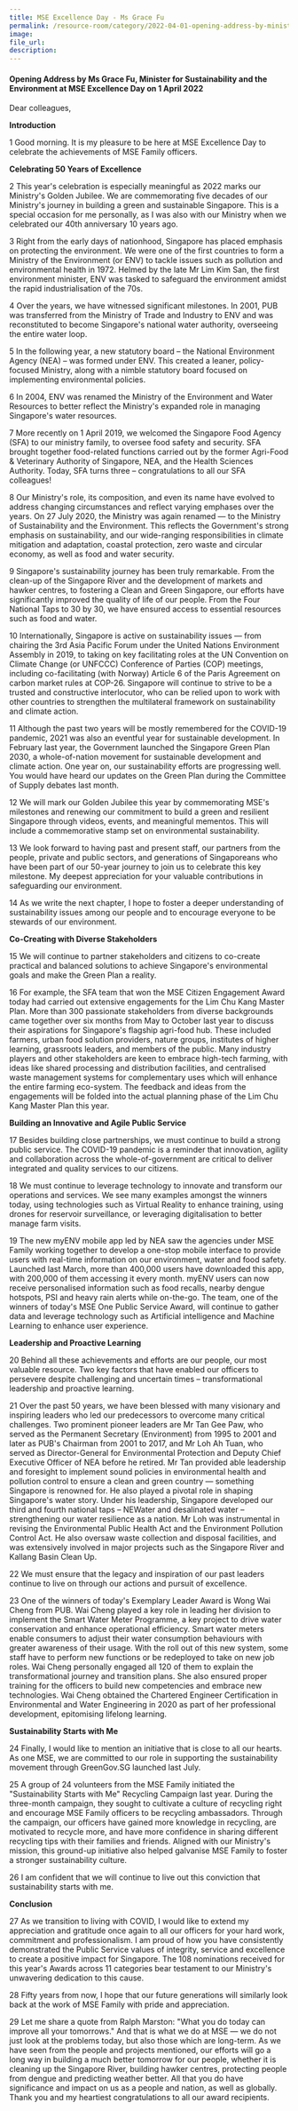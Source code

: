 ```yaml
---  
title: MSE Excellence Day - Ms Grace Fu
permalink: /resource-room/category/2022-04-01-opening-address-by-minister-at-mse-excellence-day
image:  
file_url:  
description:  
---  
```


#### Opening Address by Ms Grace Fu, Minister for Sustainability and the Environment at MSE Excellence Day on 1 April 2022

Dear colleagues,

**Introduction**

1 Good morning. It is my pleasure to be here at MSE Excellence Day to celebrate the achievements of MSE Family officers.

**Celebrating 50 Years of Excellence**

2 This year&#39;s celebration is especially meaningful as 2022 marks our Ministry&#39;s Golden Jubilee. We are commemorating five decades of our Ministry&#39;s journey in building a green and sustainable Singapore. This is a special occasion for me personally, as I was also with our Ministry when we celebrated our 40th anniversary 10 years ago.

3 Right from the early days of nationhood, Singapore has placed emphasis on protecting the environment. We were one of the first countries to form a Ministry of the Environment (or ENV) to tackle issues such as pollution and environmental health in 1972. Helmed by the late Mr Lim Kim San, the first environment minister, ENV was tasked to safeguard the environment amidst the rapid industrialisation of the 70s.

4 Over the years, we have witnessed significant milestones. In 2001, PUB was transferred from the Ministry of Trade and Industry to ENV and was reconstituted to become Singapore&#39;s national water authority, overseeing the entire water loop.

5 In the following year, a new statutory board – the National Environment Agency (NEA) – was formed under ENV. This created a leaner, policy-focused Ministry, along with a nimble statutory board focused on implementing environmental policies.

6 In 2004, ENV was renamed the Ministry of the Environment and Water Resources to better reflect the Ministry&#39;s expanded role in managing Singapore&#39;s water resources.

7 More recently on 1 April 2019, we welcomed the Singapore Food Agency (SFA) to our ministry family, to oversee food safety and security. SFA brought together food-related functions carried out by the former Agri-Food &amp; Veterinary Authority of Singapore, NEA, and the Health Sciences Authority. Today, SFA turns three – congratulations to all our SFA colleagues!

8 Our Ministry&#39;s role, its composition, and even its name have evolved to address changing circumstances and reflect varying emphases over the years. On 27 July 2020, the Ministry was again renamed — to the Ministry of Sustainability and the Environment. This reflects the Government&#39;s strong emphasis on sustainability, and our wide-ranging responsibilities in climate mitigation and adaptation, coastal protection, zero waste and circular economy, as well as food and water security.

9 Singapore&#39;s sustainability journey has been truly remarkable. From the clean-up of the Singapore River and the development of markets and hawker centres, to fostering a Clean and Green Singapore, our efforts have significantly improved the quality of life of our people. From the Four National Taps to 30 by 30, we have ensured access to essential resources such as food and water.

10 Internationally, Singapore is active on sustainability issues — from chairing the 3rd Asia Pacific Forum under the United Nations Environment Assembly in 2019, to taking on key facilitating roles at the UN Convention on Climate Change (or UNFCCC) Conference of Parties (COP) meetings, including co-facilitating (with Norway) Article 6 of the Paris Agreement on carbon market rules at COP-26. Singapore will continue to strive to be a trusted and constructive interlocutor, who can be relied upon to work with other countries to strengthen the multilateral framework on sustainability and climate action.

11 Although the past two years will be mostly remembered for the COVID-19 pandemic, 2021 was also an eventful year for sustainable development. In February last year, the Government launched the Singapore Green Plan 2030, a whole-of-nation movement for sustainable development and climate action. One year on, our sustainability efforts are progressing well. You would have heard our updates on the Green Plan during the Committee of Supply debates last month.

12 We will mark our Golden Jubilee this year by commemorating MSE&#39;s milestones and renewing our commitment to build a green and resilient Singapore through videos, events, and meaningful mementos. This will include a commemorative stamp set on environmental sustainability.

13 We look forward to having past and present staff, our partners from the people, private and public sectors, and generations of Singaporeans who have been part of our 50-year journey to join us to celebrate this key milestone. My deepest appreciation for your valuable contributions in safeguarding our environment.

14 As we write the next chapter, I hope to foster a deeper understanding of sustainability issues among our people and to encourage everyone to be stewards of our environment.

**Co-Creating with Diverse Stakeholders**

15 We will continue to partner stakeholders and citizens to co-create practical and balanced solutions to achieve Singapore&#39;s environmental goals and make the Green Plan a reality.

16 For example, the SFA team that won the MSE Citizen Engagement Award today had carried out extensive engagements for the Lim Chu Kang Master Plan. More than 300 passionate stakeholders from diverse backgrounds came together over six months from May to October last year to discuss their aspirations for Singapore&#39;s flagship agri-food hub. These included farmers, urban food solution providers, nature groups, institutes of higher learning, grassroots leaders, and members of the public. Many industry players and other stakeholders are keen to embrace high-tech farming, with ideas like shared processing and distribution facilities, and centralised waste management systems for complementary uses which will enhance the entire farming eco-system. The feedback and ideas from the engagements will be folded into the actual planning phase of the Lim Chu Kang Master Plan this year.

**Building an Innovative and Agile Public Service**

17 Besides building close partnerships, we must continue to build a strong public service. The COVID-19 pandemic is a reminder that innovation, agility and collaboration across the whole-of-government are critical to deliver integrated and quality services to our citizens.

18 We must continue to leverage technology to innovate and transform our operations and services. We see many examples amongst the winners today, using technologies such as Virtual Reality to enhance training, using drones for reservoir surveillance, or leveraging digitalisation to better manage farm visits.

19 The new myENV mobile app led by NEA saw the agencies under MSE Family working together to develop a one-stop mobile interface to provide users with real-time information on our environment, water and food safety. Launched last March, more than 400,000 users have downloaded this app, with 200,000 of them accessing it every month. myENV users can now receive personalised information such as food recalls, nearby dengue hotspots, PSI and heavy rain alerts while on-the-go. The team, one of the winners of today&#39;s MSE One Public Service Award, will continue to gather data and leverage technology such as Artificial intelligence and Machine Learning to enhance user experience.

**Leadership and Proactive Learning**

20 Behind all these achievements and efforts are our people, our most valuable resource. Two key factors that have enabled our officers to persevere despite challenging and uncertain times – transformational leadership and proactive learning.

21 Over the past 50 years, we have been blessed with many visionary and inspiring leaders who led our predecessors to overcome many critical challenges. Two prominent pioneer leaders are Mr Tan Gee Paw, who served as the Permanent Secretary (Environment) from 1995 to 2001 and later as PUB&#39;s Chairman from 2001 to 2017, and Mr Loh Ah Tuan, who served as Director-General for Environmental Protection and Deputy Chief Executive Officer of NEA before he retired. Mr Tan provided able leadership and foresight to implement sound policies in environmental health and pollution control to ensure a clean and green country — something Singapore is renowned for. He also played a pivotal role in shaping Singapore&#39;s water story. Under his leadership, Singapore developed our third and fourth national taps – NEWater and desalinated water – strengthening our water resilience as a nation. Mr Loh was instrumental in revising the Environmental Public Health Act and the Environment Pollution Control Act. He also oversaw waste collection and disposal facilities, and was extensively involved in major projects such as the Singapore River and Kallang Basin Clean Up.

22 We must ensure that the legacy and inspiration of our past leaders continue to live on through our actions and pursuit of excellence.

23 One of the winners of today&#39;s Exemplary Leader Award is Wong Wai Cheng from PUB. Wai Cheng played a key role in leading her division to implement the Smart Water Meter Programme, a key project to drive water conservation and enhance operational efficiency. Smart water meters enable consumers to adjust their water consumption behaviours with greater awareness of their usage. With the roll out of this new system, some staff have to perform new functions or be redeployed to take on new job roles. Wai Cheng personally engaged all 120 of them to explain the transformational journey and transition plans. She also ensured proper training for the officers to build new competencies and embrace new technologies. Wai Cheng obtained the Chartered Engineer Certification in Environmental and Water Engineering in 2020 as part of her professional development, epitomising lifelong learning.

**Sustainability Starts with Me**

24 Finally, I would like to mention an initiative that is close to all our hearts. As one MSE, we are committed to our role in supporting the sustainability movement through GreenGov.SG launched last July.

25 A group of 24 volunteers from the MSE Family initiated the &quot;Sustainability Starts with Me&quot; Recycling Campaign last year. During the three-month campaign, they sought to cultivate a culture of recycling right and encourage MSE Family officers to be recycling ambassadors. Through the campaign, our officers have gained more knowledge in recycling, are motivated to recycle more, and have more confidence in sharing different recycling tips with their families and friends. Aligned with our Ministry&#39;s mission, this ground-up initiative also helped galvanise MSE Family to foster a stronger sustainability culture.

26 I am confident that we will continue to live out this conviction that sustainability starts with me.

**Conclusion**

27 As we transition to living with COVID, I would like to extend my appreciation and gratitude once again to all our officers for your hard work, commitment and professionalism. I am proud of how you have consistently demonstrated the Public Service values of integrity, service and excellence to create a positive impact for Singapore. The 108 nominations received for this year&#39;s Awards across 11 categories bear testament to our Ministry&#39;s unwavering dedication to this cause.

28 Fifty years from now, I hope that our future generations will similarly look back at the work of MSE Family with pride and appreciation.

29 Let me share a quote from Ralph Marston: &quot;What you do today can improve all your tomorrows.&quot; And that is what we do at MSE — we do not just look at the problems today, but also those which are long-term. As we have seen from the people and projects mentioned, our efforts will go a long way in building a much better tomorrow for our people, whether it is cleaning up the Singapore River, building hawker centres, protecting people from dengue and predicting weather better. All that you do have significance and impact on us as a people and nation, as well as globally. Thank you and my heartiest congratulations to all our award recipients.
